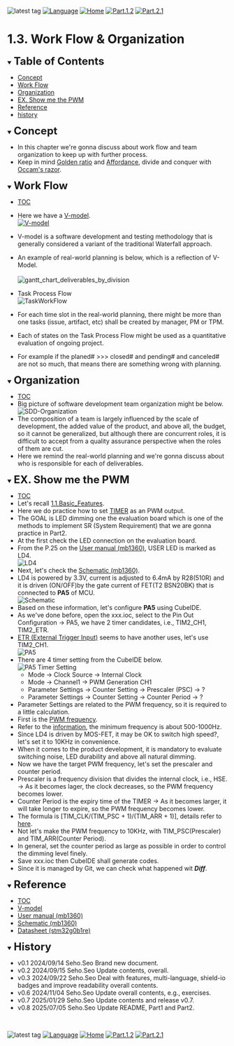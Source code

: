 ![latest tag](https://img.shields.io/github/v/tag/gtuja/CSC_MS.svg?color=brightgreen)
[![Language](https://img.shields.io/badge/Language-%E6%97%A5%E6%9C%AC%E8%AA%9E-brightgreen)](https://github.com/gtuja/CSC_MS/blob/main/Part1/3.ProcessAndOrganization.md)
[![Home](https://img.shields.io/badge/Home-Readme-brightgreen)](https://github.com/gtuja/CSC_MS/blob/main/README_en.md)
[![Part.1.2](https://img.shields.io/badge/Prev-Part.1.2-brightgreen)](https://github.com/gtuja/CSC_MS/blob/main/Part1/2.Hello%20MCU_en.md)
[![Part.2.1](https://img.shields.io/badge/Next-Part.2.1-brightgreen)](https://github.com/gtuja/CSC_MS/blob/main/Part2/1.WorFlowOnGithub_en.md)

# 1.3. Work Flow & Organization

<div id="toc"></div>
<details open>
<summary><font size="5"><b>Table of Contents</b></font></summary>

- [Concept](#Concept)
- [Work Flow](#Work_Flow)
- [Organization](#Organization)
- [EX. Show me the PWM](#Exercise)
- [Reference](#Reference)
- [history](#history)

</details>

<div id="Concept"></div>
<details open>
<summary><font size="5"><b>Concept</b></font></summary>

- In this chapter we're gonna discuss about work flow and team organization to keep up with further process.
- Keep in mind [Golden ratio](https://en.m.wikipedia.org/wiki/Golden_ratio) and [Affordance](https://en.m.wikipedia.org/wiki/Affordance), divide and conquer with [Occam's razor](https://en.m.wikipedia.org/wiki/Occam%27s_razor). 

</details>

<div id="Work_Flow"></div>
<details open>
<summary><font size="5"><b>Work Flow</b></font></summary>

- [TOC](#toc)
- Here we have a [V-model](https://kruschecompany.com/v-model-software-development-methodology/).<br>
[![V-model](https://kruschecompany.com/wp-content/uploads/2021/09/V-model-for-software-development-infographic-diagram.png)](https://kruschecompany.com/v-model-software-development-methodology/)
- V-model is a software development and testing methodology that is generally considered a variant of the traditional Waterfall approach. 
- An example of real-world planning is below, which is a reflection of V-Model.<br><br>
![gantt_chart_deliverables_by_division](https://github.com/gtuja/CSC_MS/blob/main/Resources/Part1/Part1_gantt_chart_deliverables_by_division.png)<br>
- Task Process Flow<br>
![TaskWorkFlow](https://github.com/gtuja/CSC_MS/blob/main/Resources/Part1/Part1_TaskWorkFlow.png)<br>

- For each time slot in the real-world planning, there might be more than one tasks (issue, artifact, etc) shall be created by manager, PM or TPM.
- Each of states on the Task Process Flow might be used as a quantitative evaluation of ongoing project.
- For example if the planed# >>> closed# and pending# and canceled# are not so much, that means there are something wrong with planning.

</details>

<div id="Organization"></div>
<details open>
<summary><font size="5"><b>Organization</b></font></summary>

- [TOC](#toc)
- Big picture of software development team organization might be below.<br>
![SDD-Organization](https://github.com/gtuja/CSC_MS/blob/main/Resources/Part1/Part1_SoftwareDevelopmentOrganization.png)<br>
- The composition of a team is largely influenced by the scale of development, the added value of the product, and above all, the budget, so it cannot be generalized, but although there are concurrent roles, it is difficult to accept from a quality assurance perspective when the roles of them are cut.
- Here we remind the real-world planning and we're gonna discuss about who is responsible for each of deliverables.

</details>

<div id="Exercise"></div>
<details open>
<summary><font size="5"><b>EX. Show me the PWM</b></font></summary>

- [TOC](#toc)
- Let's recall [1.1.Basic_Features](https://github.com/gtuja/CSC_MS/blob/main/Part1/1.What%20is%20MS.md#Basic_Features).
- Here we do practice how to set [TIMER](https://www.st.com/resource/en/application_note/an4013-introduction-to-timers-for-stm32-mcus-stmicroelectronics.pdf) as an PWM output.
- The GOAL is LED dimming one the evaluation board which is one of the methods to implement SR (System Requirement) that we are gonna practice in Part2.
- At the first check the LED connection on the evaluation board.
- From the P.25 on the [User manual (mb1360)](https://www.st.com/resource/en/user_manual/um2324-stm32-nucleo64-boards-mb1360-stmicroelectronics.pdf), USER LED is marked as LD4.<br>
![LD4](https://github.com/gtuja/CSC_MS/blob/main/Resources/Part1/Part1_LD4.png)
- Next, let's check the [Schematic (mb1360)](https://www.st.com/resource/en/schematic_pack/mb1360-g071rb-c02_schematic.pdf).
- LD4 is powered by 3.3V, current is adjusted to 6.4mA by R28(510R) and it is driven (ON/OFF)by the gate current of FET(T2 BSN20BK) that is connected to **PA5** of MCU.<br>
![Schematic](https://github.com/gtuja/CSC_MS/blob/main/Resources/Part1/Part1_LD4Schematic.png)
- Based on these information, let's configure **PA5** using CubeIDE.
- As we've done before, open the xxx.ioc, select to the Pin Out Configuration -> PA5, we have 2 timer candidates, i.e., TIM2_CH1, TIM2_ETR.
- [ETR (External Trigger Input)](https://blog.embeddedexpert.io/?p=2323) seems to have another uses, let's use TIM2_CH1.<br>
![PA5](https://github.com/gtuja/CSC_MS/blob/main/Resources/Part1/Part1_PA5_Setting.png)
- There are 4 timer setting from the CubeIDE below.<br>
![PA5 Timer Setting](https://github.com/gtuja/CSC_MS/blob/main/Resources/Part1/Part1_PA5_PWM_Setting.png)
  - Mode -> Clock Source -> Internal Clock
  - Mode -> Channel1 -> PWM Generation CH1
  - Parameter Settings -> Counter Setting -> Prescaler (PSC) -> ?
  - Parameter Settings -> Counter Setting -> Counter Period -> ?
- Parameter Settings are related to the PWM frequency, so it is required to a little calculation.
- First is the [PWM frequency](https://electronics.stackexchange.com/questions/79373/how-to-choose-right-pwm-frequency-for-led).
- Refer to the [information](https://www.ledyilighting.com/ja/led-pwm-dimming/), the minimum frequency is about 500-1000Hz.
- Since LD4 is driven by MOS-FET, it may be OK to switch high speed?, let's set it to 10KHz in convenience.
- When it comes to the product development, it is mandatory to evaluate switching noise, LED durability and above all natural dimming.
- Now we have the target PWM frequency, let's set the prescaler and counter period.
- Prescaler is a frequency division that divides the internal clock, i.e., HSE. -> As it becomes lager, the clock decreases, so the PWM frequency becomes lower.
- Counter Period is the expiry time of the TIMER -> As it becomes larger, it will take longer to expire, so the PWM frequency becomes lower.
- The formula is [TIM_CLK/(TIM_PSC + 1)/(TIM_ARR + 1)], details refer to [here](https://qiita.com/ShunHattori/items/68f099f1d77702d2535d).
- Not let's make the PWM frequency to 10KHz, with TIM_PSC(Prescaler) and TIM_ARR(Counter Period).
- In general, set the counter period as large as possible in order to control the dimming level finely.
- Save xxx.ioc then CubeIDE shall generate codes.
- Since it is managed by Git, we can check what happened wit ***Diff***.

</details>

<div id="Reference"></div>
<details open>
<summary><font size="5"><b>Reference</b></font></summary>

- [TOC](#toc)
- [V-model](https://kruschecompany.com/v-model-software-development-methodology/)
- [User manual (mb1360)](https://www.st.com/resource/en/user_manual/um2324-stm32-nucleo64-boards-mb1360-stmicroelectronics.pdf)
- [Schematic (mb1360)](https://www.st.com/resource/en/schematic_pack/mb1360-g071rb-c02_schematic.pdf)
- [Datasheet (stm32g0b1re)](https://www.st.com/resource/en/datasheet/stm32g0b1re.pdf)

</details>

<div id="history"></div>
<details open>
<summary><font size="5"><b>History</b></font></summary> 

- v0.1 2024/09/14 Seho.Seo Brand new document.
- v0.2 2024/09/15 Seho.Seo Update contents, overall.
- v0.3 2024/09/22 Seho.Seo Deal with features, multi-language, shield-io badges and improve readability overall contents.
- v0.6 2024/11/04 Seho.Seo Update overall contents, e.g., exercises.
- v0.7 2025/01/29 Seho.Seo Update contents and release v0.7.
- v0.8 2025/07/05 Seho.Seo Update README, Part1 and Part2.
</details>
<br>

![latest tag](https://img.shields.io/github/v/tag/gtuja/CSC_MS.svg?color=brightgreen)
[![Language](https://img.shields.io/badge/Language-%E6%97%A5%E6%9C%AC%E8%AA%9E-brightgreen)](https://github.com/gtuja/CSC_MS/blob/main/Part1/3.ProcessAndOrganization.md)
[![Home](https://img.shields.io/badge/Home-Readme-brightgreen)](https://github.com/gtuja/CSC_MS/blob/main/README_en.md)
[![Part.1.2](https://img.shields.io/badge/Prev-Part.1.2-brightgreen)](https://github.com/gtuja/CSC_MS/blob/main/Part1/2.Hello%20MCU_en.md)
[![Part.2.1](https://img.shields.io/badge/Next-Part.2.1-brightgreen)](https://github.com/gtuja/CSC_MS/blob/main/Part2/1.WorFlowOnGithub_en.md)